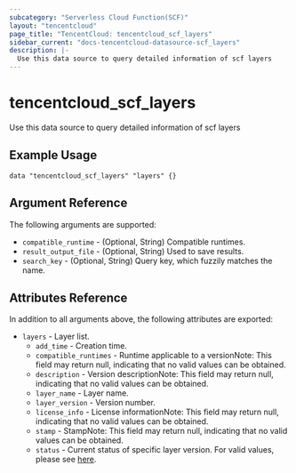 ```yaml
---
subcategory: "Serverless Cloud Function(SCF)"
layout: "tencentcloud"
page_title: "TencentCloud: tencentcloud_scf_layers"
sidebar_current: "docs-tencentcloud-datasource-scf_layers"
description: |-
  Use this data source to query detailed information of scf layers
---
```


# tencentcloud_scf_layers

Use this data source to query detailed information of scf layers

## Example Usage

```hcl
data "tencentcloud_scf_layers" "layers" {}
```

## Argument Reference

The following arguments are supported:

* `compatible_runtime` - (Optional, String) Compatible runtimes.
* `result_output_file` - (Optional, String) Used to save results.
* `search_key` - (Optional, String) Query key, which fuzzily matches the name.

## Attributes Reference

In addition to all arguments above, the following attributes are exported:

* `layers` - Layer list.
  * `add_time` - Creation time.
  * `compatible_runtimes` - Runtime applicable to a versionNote: This field may return null, indicating that no valid values can be obtained.
  * `description` - Version descriptionNote: This field may return null, indicating that no valid values can be obtained.
  * `layer_name` - Layer name.
  * `layer_version` - Version number.
  * `license_info` - License informationNote: This field may return null, indicating that no valid values can be obtained.
  * `stamp` - StampNote: This field may return null, indicating that no valid values can be obtained.
  * `status` - Current status of specific layer version. For valid values, please see [here](https://intl.cloud.tencent.com/document/product/583/47175?from_cn_redirect=1#.E5.B1.82.EF.BC.88layer.EF.BC.89.E7.8A.B6.E6.80.81).


